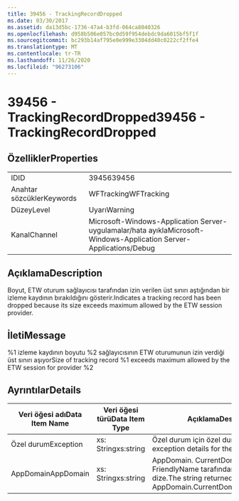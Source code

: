 ```yaml
---
title: 39456 - TrackingRecordDropped
ms.date: 03/30/2017
ms.assetid: da13d5bc-1736-47a4-b3fd-064ca8040326
ms.openlocfilehash: d958b506e057bc0d59f954debdc9da6015bf5f1f
ms.sourcegitcommit: bc293b14af795e0e999e3304dd40c0222cf2ffe4
ms.translationtype: MT
ms.contentlocale: tr-TR
ms.lasthandoff: 11/26/2020
ms.locfileid: "96273106"
---
```

# <a name="39456---trackingrecorddropped"></a><span data-ttu-id="ee9f9-102">39456 - TrackingRecordDropped</span><span class="sxs-lookup"><span data-stu-id="ee9f9-102">39456 - TrackingRecordDropped</span></span>

## <a name="properties"></a><span data-ttu-id="ee9f9-103">Özellikler</span><span class="sxs-lookup"><span data-stu-id="ee9f9-103">Properties</span></span>  
  
|||  
|-|-|  
|<span data-ttu-id="ee9f9-104">ID</span><span class="sxs-lookup"><span data-stu-id="ee9f9-104">ID</span></span>|<span data-ttu-id="ee9f9-105">39456</span><span class="sxs-lookup"><span data-stu-id="ee9f9-105">39456</span></span>|  
|<span data-ttu-id="ee9f9-106">Anahtar sözcükler</span><span class="sxs-lookup"><span data-stu-id="ee9f9-106">Keywords</span></span>|<span data-ttu-id="ee9f9-107">WFTracking</span><span class="sxs-lookup"><span data-stu-id="ee9f9-107">WFTracking</span></span>|  
|<span data-ttu-id="ee9f9-108">Düzey</span><span class="sxs-lookup"><span data-stu-id="ee9f9-108">Level</span></span>|<span data-ttu-id="ee9f9-109">Uyarı</span><span class="sxs-lookup"><span data-stu-id="ee9f9-109">Warning</span></span>|  
|<span data-ttu-id="ee9f9-110">Kanal</span><span class="sxs-lookup"><span data-stu-id="ee9f9-110">Channel</span></span>|<span data-ttu-id="ee9f9-111">Microsoft-Windows-Application Server-uygulamalar/hata ayıkla</span><span class="sxs-lookup"><span data-stu-id="ee9f9-111">Microsoft-Windows-Application Server-Applications/Debug</span></span>|  
  
## <a name="description"></a><span data-ttu-id="ee9f9-112">Açıklama</span><span class="sxs-lookup"><span data-stu-id="ee9f9-112">Description</span></span>  

 <span data-ttu-id="ee9f9-113">Boyut, ETW oturum sağlayıcısı tarafından izin verilen üst sınırı aştığından bir izleme kaydının bırakıldığını gösterir.</span><span class="sxs-lookup"><span data-stu-id="ee9f9-113">Indicates a tracking record has been dropped because its size exceeds maximum allowed by the ETW session provider.</span></span>  
  
## <a name="message"></a><span data-ttu-id="ee9f9-114">İleti</span><span class="sxs-lookup"><span data-stu-id="ee9f9-114">Message</span></span>  

 <span data-ttu-id="ee9f9-115">%1 izleme kaydının boyutu %2 sağlayıcısının ETW oturumunun izin verdiği üst sınırı aşıyor</span><span class="sxs-lookup"><span data-stu-id="ee9f9-115">Size of tracking record %1 exceeds maximum allowed by the ETW session for provider %2</span></span>  
  
## <a name="details"></a><span data-ttu-id="ee9f9-116">Ayrıntılar</span><span class="sxs-lookup"><span data-stu-id="ee9f9-116">Details</span></span>  
  
|<span data-ttu-id="ee9f9-117">Veri öğesi adı</span><span class="sxs-lookup"><span data-stu-id="ee9f9-117">Data Item Name</span></span>|<span data-ttu-id="ee9f9-118">Veri öğesi türü</span><span class="sxs-lookup"><span data-stu-id="ee9f9-118">Data Item Type</span></span>|<span data-ttu-id="ee9f9-119">Açıklama</span><span class="sxs-lookup"><span data-stu-id="ee9f9-119">Description</span></span>|  
|--------------------|--------------------|-----------------|  
|<span data-ttu-id="ee9f9-120">Özel durum</span><span class="sxs-lookup"><span data-stu-id="ee9f9-120">Exception</span></span>|<span data-ttu-id="ee9f9-121">xs: String</span><span class="sxs-lookup"><span data-stu-id="ee9f9-121">xs:string</span></span>|<span data-ttu-id="ee9f9-122">Özel durum için özel durum ayrıntıları</span><span class="sxs-lookup"><span data-stu-id="ee9f9-122">The exception details for the exception</span></span>|  
|<span data-ttu-id="ee9f9-123">AppDomain</span><span class="sxs-lookup"><span data-stu-id="ee9f9-123">AppDomain</span></span>|<span data-ttu-id="ee9f9-124">xs: String</span><span class="sxs-lookup"><span data-stu-id="ee9f9-124">xs:string</span></span>|<span data-ttu-id="ee9f9-125">AppDomain. CurrentDomain. FriendlyName tarafından döndürülen dize.</span><span class="sxs-lookup"><span data-stu-id="ee9f9-125">The string returned by AppDomain.CurrentDomain.FriendlyName.</span></span>|
